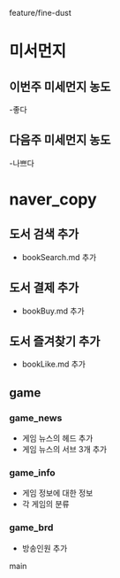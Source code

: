 feature/fine-dust
# 미서먼지

## 이번주 미세먼지 농도

-좋다

## 다음주 미세먼지 농도

-나쁘다

# naver_copy


## 도서 검색 추가

- bookSearch.md 추가

## 도서 결제 추가

- bookBuy.md 추가


## 도서 즐겨찾기 추가

- bookLike.md 추가

## game

### game_news

- 게임 뉴스의 헤드 추가
- 게임 뉴스의 서브 3개 추가

### game_info

- 게임 정보에 대한 정보
- 각 게임의 분류

### game_brd

- 방송인원 추가

main
